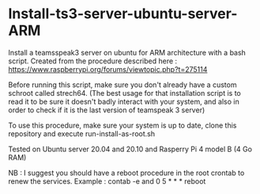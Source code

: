 # Install-ts3-server-ubuntu-server-ARM
Install a teamsspeak3 server on ubuntu for ARM architecture with a bash script.
Created from the procedure described here :
https://www.raspberrypi.org/forums/viewtopic.php?t=275114

Before running this script, make sure you don't already have a custom schroot called strech64.
(The best usage for that installation script is to read it to be sure it doesn't badly interact with your system, and also in order to check if it is the last version of teamspeak 3 server)

To use this procedure, make sure your system is up to date, clone this repository and execute run-install-as-root.sh

Tested on Ubuntu server 20.04 and 20.10 and Rasperry Pi 4 model B (4 Go RAM)

NB : I suggest you should have a reboot procedure in the root crontab to renew the services. Example : contab -e and 0 5 * * * reboot
